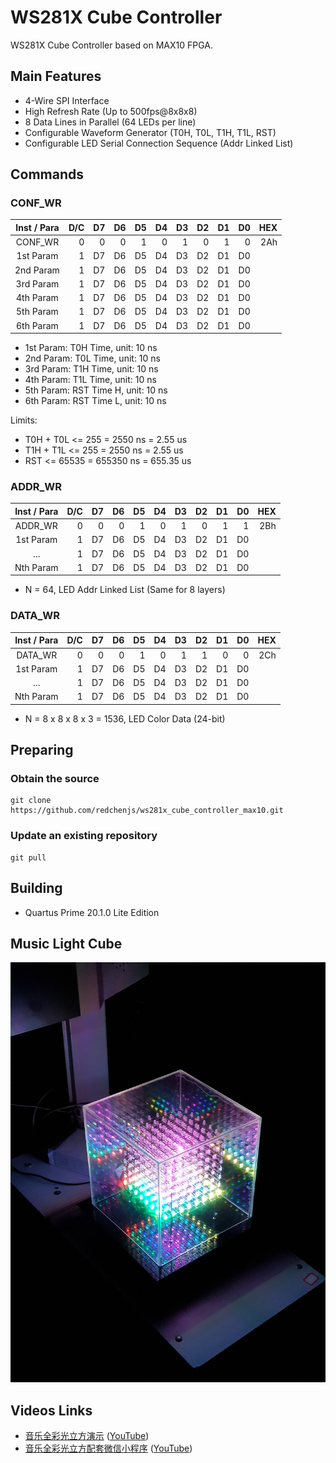WS281X Cube Controller
======================

WS281X Cube Controller based on MAX10 FPGA.

## Main Features

* 4-Wire SPI Interface
* High Refresh Rate (Up to 500fps@8x8x8)
* 8 Data Lines in Parallel (64 LEDs per line)
* Configurable Waveform Generator (T0H, T0L, T1H, T1L, RST)
* Configurable LED Serial Connection Sequence (Addr Linked List)

## Commands

### CONF_WR

| Inst / Para | D/C | D7 | D6 | D5 | D4 | D3 | D2 | D1 | D0 | HEX |
| :---------: | --: | -: | -: | -: | -: | -: | -: | -: | -: | --: |
|   CONF_WR   |   0 |  0 |  0 |  1 |  0 |  1 |  0 |  1 |  0 | 2Ah |
|  1st Param  |   1 | D7 | D6 | D5 | D4 | D3 | D2 | D1 | D0 |     |
|  2nd Param  |   1 | D7 | D6 | D5 | D4 | D3 | D2 | D1 | D0 |     |
|  3rd Param  |   1 | D7 | D6 | D5 | D4 | D3 | D2 | D1 | D0 |     |
|  4th Param  |   1 | D7 | D6 | D5 | D4 | D3 | D2 | D1 | D0 |     |
|  5th Param  |   1 | D7 | D6 | D5 | D4 | D3 | D2 | D1 | D0 |     |
|  6th Param  |   1 | D7 | D6 | D5 | D4 | D3 | D2 | D1 | D0 |     |

* 1st Param: T0H Time, unit: 10 ns
* 2nd Param: T0L Time, unit: 10 ns
* 3rd Param: T1H Time, unit: 10 ns
* 4th Param: T1L Time, unit: 10 ns
* 5th Param: RST Time H, unit: 10 ns
* 6th Param: RST Time L, unit: 10 ns

Limits:

* T0H + T0L <= 255 = 2550 ns = 2.55 us
* T1H + T1L <= 255 = 2550 ns = 2.55 us
* RST <= 65535 = 655350 ns = 655.35 us

### ADDR_WR

| Inst / Para | D/C | D7 | D6 | D5 | D4 | D3 | D2 | D1 | D0 | HEX |
| :---------: | --: | -: | -: | -: | -: | -: | -: | -: | -: | --: |
|   ADDR_WR   |   0 |  0 |  0 |  1 |  0 |  1 |  0 |  1 |  1 | 2Bh |
|  1st Param  |   1 | D7 | D6 | D5 | D4 | D3 | D2 | D1 | D0 |     |
|     ...     |   1 | D7 | D6 | D5 | D4 | D3 | D2 | D1 | D0 |     |
|  Nth Param  |   1 | D7 | D6 | D5 | D4 | D3 | D2 | D1 | D0 |     |

* N = 64, LED Addr Linked List (Same for 8 layers)

### DATA_WR

| Inst / Para | D/C | D7 | D6 | D5 | D4 | D3 | D2 | D1 | D0 | HEX |
| :---------: | --: | -: | -: | -: | -: | -: | -: | -: | -: | --: |
|   DATA_WR   |   0 |  0 |  0 |  1 |  0 |  1 |  1 |  0 |  0 | 2Ch |
|  1st Param  |   1 | D7 | D6 | D5 | D4 | D3 | D2 | D1 | D0 |     |
|     ...     |   1 | D7 | D6 | D5 | D4 | D3 | D2 | D1 | D0 |     |
|  Nth Param  |   1 | D7 | D6 | D5 | D4 | D3 | D2 | D1 | D0 |     |

* N = 8 x 8 x 8 x 3 = 1536, LED Color Data (24-bit)

## Preparing

### Obtain the source

```
git clone https://github.com/redchenjs/ws281x_cube_controller_max10.git
```

### Update an existing repository

```
git pull
```

## Building

* Quartus Prime 20.1.0 Lite Edition

## Music Light Cube

<img src="docs/cube0414.png">

## Videos Links

* [音乐全彩光立方演示](https://www.bilibili.com/video/av25188707) ([YouTube](https://www.youtube.com/watch?v=F8nfA_mEhPg))
* [音乐全彩光立方配套微信小程序](https://www.bilibili.com/video/av83055233) ([YouTube](https://www.youtube.com/watch?v=HlruQqkIGtc))
